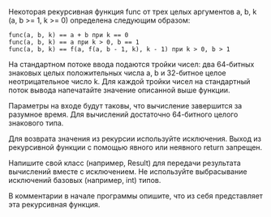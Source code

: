 Некоторая рекурсивная функция func от трех целых аргументов a, b, k (a, b >= 1, k >= 0) определена следующим образом:

    func(a, b, k) == a + b при k == 0
    func(a, b, k) == a при k > 0, b == 1
    func(a, b, k) == f(a, f(a, b - 1, k), k - 1) при k > 0, b > 1
    
На стандартном потоке ввода подаются тройки чисел: два 64-битных знаковых целых положительных числа a, b и 32-битное целое неотрицательное число k. Для каждой тройки чисел на стандартный поток вывода напечатайте значение описанной выше функции.

Параметры на входе будут таковы, что вычисление завершится за разумное время. Для вычислений достаточно 64-битного целого знакового типа.

Для возврата значения из рекурсии используйте исключения. Выход из рекурсивной функции с помощью явного или неявного return запрещен.

Напишите свой класс (например, Result) для передачи результата вычислений вместе с исключением. Не используйте выбрасывание исключений базовых (например, int) типов.

В комментарии в начале программы опишите, что из себя представляет эта рекурсивная функция.
